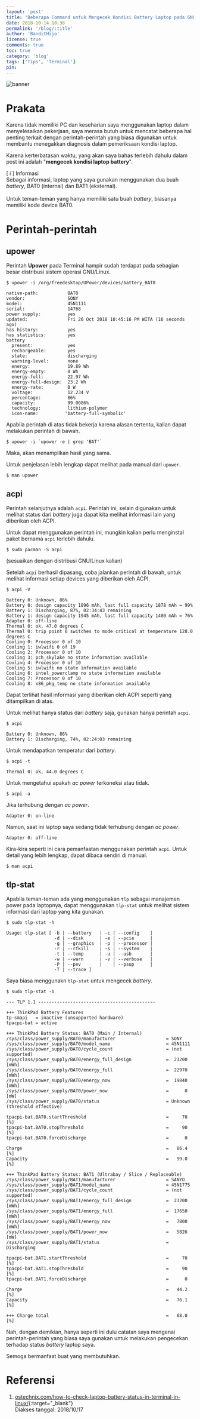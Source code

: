 ```yaml
---
layout: 'post'
title: 'Beberapa Command untuk Mengecek Kondisi Battery Laptop pada GNU/Linux'
date: 2018-10-14 18:38
permalink: '/blog/:title'
author: 'BanditHijo'
license: true
comments: true
toc: true
category: 'blog'
tags: ['Tips', 'Terminal']
pin:
---
```


<!-- BANNER OF THE POST -->
<img class="post-body-img" src="https://i.postimg.cc/TwdxFcR8/banner-post-21.png" alt="banner">

# Prakata
Karena tidak memiliki PC dan keseharian saya menggunakan laptop dalam menyelesaikan pekerjaan, saya merasa butuh untuk mencatat beberapa hal penting terkait dengan perintah-perintah yang biasa digunakan untuk membantu menegakkan diagnosis dalam pemeriksaan kondisi laptop.

Karena kerterbatasan waktu, yang akan saya bahas terlebih dahulu dalam post ini adalah "**mengecek kondisi laptop battery**".

<!-- INFORMATION -->
<div class="blockquote-blue">
<div class="blockquote-blue-title">[ i ] Informasi</div>
Sebagai informasi, laptop yang saya gunakan menggunakan dua buah <i>battery</i>, BAT0 (internal) dan BAT1 (eksternal).
<br>
<br>
Untuk teman-teman yang hanya memiliki satu buah <i>battery</i>, biasanya memiliki kode device BAT0.
</div>

# Perintah-perintah

## upower
Perintah **Upower** pada Terminal hampir sudah terdapat pada sebagian besar distribusi sistem operasi GNU/Linux.

```
$ upower -i /org/freedesktop/UPower/devices/battery_BAT0
```
```
native-path:           BAT0
vendor:                SONY
model:                 45N1111
serial:                14768
power supply:          yes
updated:               Fri 26 Oct 2018 10:45:16 PM WITA (16 seconds ago)
has history:           yes
has statistics:        yes
battery
  present:             yes
  rechargeable:        yes
  state:               discharging
  warning-level:       none
  energy:              19.89 Wh
  energy-empty:        0 Wh
  energy-full:         22.97 Wh
  energy-full-design:  23.2 Wh
  energy-rate:         0 W
  voltage:             12.234 V
  percentage:          86%
  capacity:            99.0086%
  technology:          lithium-polymer
  icon-name:          'battery-full-symbolic'
```
Apabila perintah di atas tidak bekerja karena alasan tertentu, kalian dapat melakukan perintah di bawah.
```
$ upower -i `upower -e | grep 'BAT'`
```
Maka, akan menampilkan hasil yang sama.

Untuk penjelasan lebih lengkap dapat melihat pada manual dari `upower`.
```
$ man upower
```

## acpi

Perintah selanjutnya adalah `acpi`. Perintah ini, selain digunakan untuk melihat status dari *battery* juga dapat kita melihat informasi lain yang diberikan oleh ACPI.

Untuk dapat menggunakan perintah ini, mungkin kalian perlu menginstal paket bernama `acpi` terlebih dahulu.

```
$ sudo pacman -S acpi
```
(sesuaikan dengan distribusi GNU/Linux kalian)

Setelah `acpi` berhasil dipasang, coba jalankan perintah di bawah, untuk melihat informasi setiap devices yang diberikan oleh ACPI.

```
$ acpi -V
```
```
Battery 0: Unknown, 86%
Battery 0: design capacity 1896 mAh, last full capacity 1878 mAh = 99%
Battery 1: Discharging, 87%, 02:34:43 remaining
Battery 1: design capacity 1945 mAh, last full capacity 1480 mAh = 76%
Adapter 0: off-line
Thermal 0: ok, 47.0 degrees C
Thermal 0: trip point 0 switches to mode critical at temperature 128.0 degrees C
Cooling 0: Processor 0 of 10
Cooling 1: iwlwifi 0 of 19
Cooling 2: Processor 0 of 10
Cooling 3: pch_skylake no state information available
Cooling 4: Processor 0 of 10
Cooling 5: iwlwifi no state information available
Cooling 6: intel_powerclamp no state information available
Cooling 7: Processor 0 of 10
Cooling 8: x86_pkg_temp no state information available

```
Dapat terlihat hasil informasi yang diberikan oleh ACPI seperti yang ditampilkan di atas.

Untuk melihat hanya status dari *battery* saja, gunakan hanya perintah `acpi`.
```
$ acpi
```
```
Battery 0: Unknown, 86%
Battery 1: Discharging, 74%, 02:24:03 remaining
```

Untuk mendapatkan temperatur dari *battery*.
```
$ acpi -t
```
```
Thermal 0: ok, 44.0 degrees C
```

Untuk mengetahui apakah *ac power* terkoneksi atau tidak.
```
$ acpi -a
```
Jika terhubung dengan *ac power*.
```
Adapter 0: on-line
```
Namun, saat ini laptop saya sedang tidak terhubung dengan *ac power*.
```
Adapter 0: off-line
```

Kira-kira seperti ini cara pemanfaatan menggunakan perintah `acpi`. Untuk detail yang lebih lengkap, dapat dibaca sendiri di manual.
```
$ man acpi
```

## tlp-stat

Apabila teman-teman ada yang menggunakan `tlp` sebagai manajemen power pada laptopnya, dapat menggunakan `tlp-stat` untuk melihat sistem informasi dari laptop yang kita gunakan.

```
$ sudo tlp-stat -h
```
```
Usage: tlp-stat [ -b | --battery   | -c | --config    |
                  -d | --disk      | -e | --pcie      |
                  -g | --graphics  | -p | --processor |
                  -r | --rfkill    | -s | --system    |
                  -t | --temp      | -u | --usb       |
                  -w | --warn      | -v | --verbose   |
                  -P | --pev       |    | --psup      |
                  -T | --trace ]
```

Saya biasa menggunakn `tlp-stat` untuk mengecek *battery*.

```
$ sudo tlp-stat -b
```
```
--- TLP 1.1 --------------------------------------------

+++ ThinkPad Battery Features
tp-smapi   = inactive (unsupported hardware)
tpacpi-bat = active

+++ ThinkPad Battery Status: BAT0 (Main / Internal)
/sys/class/power_supply/BAT0/manufacturer                   = SONY
/sys/class/power_supply/BAT0/model_name                     = 45N1111
/sys/class/power_supply/BAT0/cycle_count                    = (not supported)
/sys/class/power_supply/BAT0/energy_full_design             =  23200 [mWh]
/sys/class/power_supply/BAT0/energy_full                    =  22970 [mWh]
/sys/class/power_supply/BAT0/energy_now                     =  19840 [mWh]
/sys/class/power_supply/BAT0/power_now                      =      0 [mW]
/sys/class/power_supply/BAT0/status                         = Unknown (threshold effective)

tpacpi-bat.BAT0.startThreshold                              =     70 [%]
tpacpi-bat.BAT0.stopThreshold                               =     90 [%]
tpacpi-bat.BAT0.forceDischarge                              =      0

Charge                                                      =   86.4 [%]
Capacity                                                    =   99.0 [%]

+++ ThinkPad Battery Status: BAT1 (Ultrabay / Slice / Replaceable)
/sys/class/power_supply/BAT1/manufacturer                   = SANYO
/sys/class/power_supply/BAT1/model_name                     = 45N1775
/sys/class/power_supply/BAT1/cycle_count                    = (not supported)
/sys/class/power_supply/BAT1/energy_full_design             =  23200 [mWh]
/sys/class/power_supply/BAT1/energy_full                    =  17650 [mWh]
/sys/class/power_supply/BAT1/energy_now                     =   7800 [mWh]
/sys/class/power_supply/BAT1/power_now                      =   5826 [mW]
/sys/class/power_supply/BAT1/status                         = Discharging

tpacpi-bat.BAT1.startThreshold                              =     70 [%]
tpacpi-bat.BAT1.stopThreshold                               =     90 [%]
tpacpi-bat.BAT1.forceDischarge                              =      0

Charge                                                      =   44.2 [%]
Capacity                                                    =   76.1 [%]

+++ Charge total                                            =   68.0 [%]
```

Nah, dengan demikian, hanya seperti ini dulu catatan saya mengenai perintah-perintah yang biasa saya gunakan untuk melakukan pengecekan terhadap status *battery* laptop saya.

Semoga bermanfaat buat yang membutuhkan.

# Referensi
1. [ostechnix.com/how-to-check-laptop-battery-status-in-terminal-in-linux/](https://www.ostechnix.com/how-to-check-laptop-battery-status-in-terminal-in-linux/){:target="_blank"}
<br>Diakses tanggal: 2018/10/17
